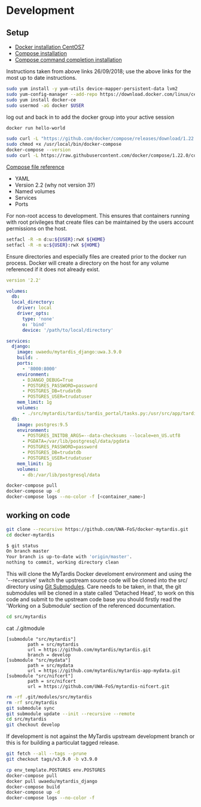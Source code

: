 # Development

## Setup
* [Docker installation CentOS7](https://docs.docker.com/install/linux/docker-ce/centos/)
* [Compose installation](https://docs.docker.com/compose/install/)
* [Compose command completion installation](https://docs.docker.com/compose/completion/)

Instructions taken from above links 26/09/2018; use the above links for the most up to date instructions.
```bash
sudo yum install -y yum-utils device-mapper-persistent-data lvm2
sudo yum-config-manager --add-repo https://download.docker.com/linux/centos/docker-ce.repo
sudo yum install docker-ce
sudo usermod -aG docker $USER
```

log out and back in to add the docker group into your active session
```bash
docker run hello-world

sudo curl -L "https://github.com/docker/compose/releases/download/1.22.0/docker-compose-$(uname -s)-$(uname -m)" -o /usr/local/bin/docker-compose
sudo chmod +x /usr/local/bin/docker-compose
docker-compose --version
sudo curl -L https://raw.githubusercontent.com/docker/compose/1.22.0/contrib/completion/bash/docker-compose -o /etc/bash_completion.d/docker-compose
```

[Compose file reference](https://docs.docker.com/compose/compose-file/compose-file-v2/)

* YAML
* Version 2.2 (why not version 3?)
* Named volumes
* Services
* Ports

For non-root access to development. This ensures that containers running with root privileges that create files can be maintained by the users account permissions on the host.
```bash
setfacl -R -m d:u:${USER}:rwX ${HOME}
setfacl -R -m u:${USER}:rwX ${HOME}
```

Ensure directories and especially files are created prior to the docker run process. Docker will create a directory on the host for any volume referenced if it does not already exist.
```docker-compose.yml
version '2.2'

volumes:
  db:
  local_directory:
    driver: local
    driver_opts:
      type: 'none'
      o: 'bind'
      device: '/path/to/local/directory'

services:
  django:
    image: uwaedu/mytardis_django:uwa.3.9.0
    build: .
    ports:
      - '8000:8000'
    environment:
      - DJANGO_DEBUG=True
      - POSTGRES_PASSWORD=password
      - POSTGRES_DB=trudatdb
      - POSTGRES_USER=trudatuser
    mem_limit: 1g
    volumes:
      - ./src/mytardis/tardis/tardis_portal/tasks.py:/usr/src/app/tardis/tardis_portal/tasks.py
  db:
    image: postgres:9.5
    environment:
      - POSTGRES_INITDB_ARGS=--data-checksums --locale=en_US.utf8
      - PGDATA=/var/lib/postgresql/data/pgdata
      - POSTGRES_PASSWORD=password
      - POSTGRES_DB=trudatdb
      - POSTGRES_USER=trudatuser
    mem_limit: 1g
    volumes:
      - db:/var/lib/postgresql/data
```
```bash
docker-compose pull
docker-compose up -d
docker-compose logs --no-color -f [<container_name>]
```

## working on code
```bash
git clone --recursive https://github.com/UWA-FoS/docker-mytardis.git
cd docker-mytardis
```
```bash
$ git status
On branch master
Your branch is up-to-date with 'origin/master'.
nothing to commit, working directory clean
```
This will clone the MyTardis Docker develoment environment and using the '--recursive' switch the upstream source code will be cloned into the src/ directory using [Git Submodules](https://git-scm.com/book/en/v2/Git-Tools-Submodules). Care needs to be taken, in that, the git submodules will be cloned in a state called 'Detached Head', to work on this code and submit to the upstream code base you should firstly read the 'Working on a Submodule' section of the referenced documentation.

```bash
cd src/mytardis
```

cat ./.gitmodule
```
[submodule "src/mytardis"]
        path = src/mytardis
        url = https://github.com/mytardis/mytardis.git
        branch = develop
[submodule "src/mydata"]
        path = src/mydata
        url = https://github.com/mytardis/mytardis-app-mydata.git
[submodule "src/nifcert"]
        path = src/nifcert
        url = https://github.com/UWA-FoS/mytardis-nifcert.git
```
```bash
rm -rf .git/modules/src/mytardis
rm -rf src/mytardis
git submodule sync
git submodule update --init --recursive --remote
cd src/mytardis
git checkout develop
```
If development is not against the MyTardis upstream development branch or this is for building a particulat tagged release.
```bash
git fetch --all --tags --prune
git checkout tags/v3.9.0 -b v3.9.0
```
```bash
cp env_template.POSTGRES env.POSTGRES
docker-compose pull
docker pull uwaedu/mytardis_django
docker-compose build
docker-compose up -d
docker-compose logs --no-color -f
```
